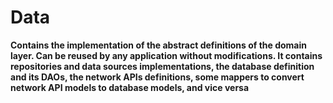 # Data

**Contains the implementation of the abstract definitions of the domain layer. 
Can be reused by any application without modifications. 
It contains repositories and data sources implementations, the database definition and its DAOs, 
the network APIs definitions, some mappers to convert network API models to database models, and vice versa**

